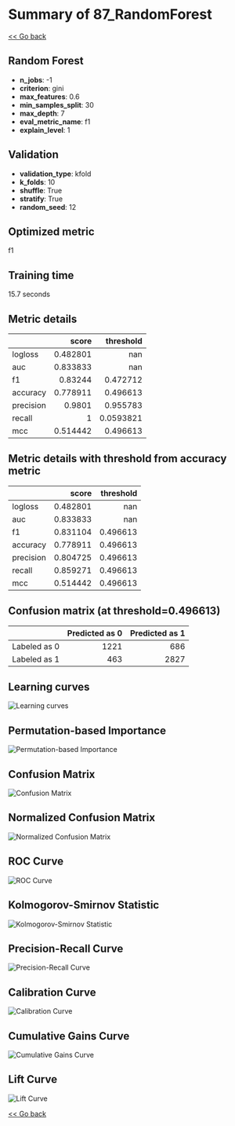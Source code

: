 # Summary of 87_RandomForest

[<< Go back](../README.md)


## Random Forest
- **n_jobs**: -1
- **criterion**: gini
- **max_features**: 0.6
- **min_samples_split**: 30
- **max_depth**: 7
- **eval_metric_name**: f1
- **explain_level**: 1

## Validation
 - **validation_type**: kfold
 - **k_folds**: 10
 - **shuffle**: True
 - **stratify**: True
 - **random_seed**: 12

## Optimized metric
f1

## Training time

15.7 seconds

## Metric details
|           |    score |   threshold |
|:----------|---------:|------------:|
| logloss   | 0.482801 | nan         |
| auc       | 0.833833 | nan         |
| f1        | 0.83244  |   0.472712  |
| accuracy  | 0.778911 |   0.496613  |
| precision | 0.9801   |   0.955783  |
| recall    | 1        |   0.0593821 |
| mcc       | 0.514442 |   0.496613  |


## Metric details with threshold from accuracy metric
|           |    score |   threshold |
|:----------|---------:|------------:|
| logloss   | 0.482801 |  nan        |
| auc       | 0.833833 |  nan        |
| f1        | 0.831104 |    0.496613 |
| accuracy  | 0.778911 |    0.496613 |
| precision | 0.804725 |    0.496613 |
| recall    | 0.859271 |    0.496613 |
| mcc       | 0.514442 |    0.496613 |


## Confusion matrix (at threshold=0.496613)
|              |   Predicted as 0 |   Predicted as 1 |
|:-------------|-----------------:|-----------------:|
| Labeled as 0 |             1221 |              686 |
| Labeled as 1 |              463 |             2827 |

## Learning curves
![Learning curves](learning_curves.png)

## Permutation-based Importance
![Permutation-based Importance](permutation_importance.png)
## Confusion Matrix

![Confusion Matrix](confusion_matrix.png)


## Normalized Confusion Matrix

![Normalized Confusion Matrix](confusion_matrix_normalized.png)


## ROC Curve

![ROC Curve](roc_curve.png)


## Kolmogorov-Smirnov Statistic

![Kolmogorov-Smirnov Statistic](ks_statistic.png)


## Precision-Recall Curve

![Precision-Recall Curve](precision_recall_curve.png)


## Calibration Curve

![Calibration Curve](calibration_curve_curve.png)


## Cumulative Gains Curve

![Cumulative Gains Curve](cumulative_gains_curve.png)


## Lift Curve

![Lift Curve](lift_curve.png)



[<< Go back](../README.md)
